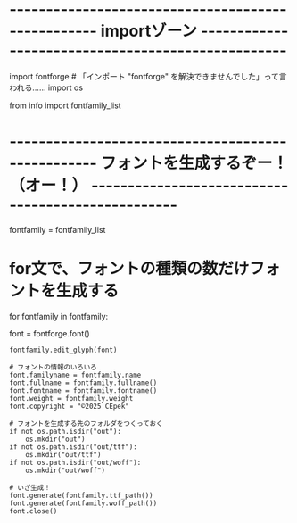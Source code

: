 # -------------------------------------------------- importゾーン --------------------------------------------------

import fontforge # 「インポート "fontforge" を解決できませんでした」って言われる……
import os

from info import fontfamily_list

# -------------------------------------------------- フォントを生成するぞー！（オー！） --------------------------------------------------

fontfamily = fontfamily_list

# for文で、フォントの種類の数だけフォントを生成する
for fontfamily in fontfamily:

  font = fontforge.font()

    fontfamily.edit_glyph(font)

    # フォントの情報のいろいろ
    font.familyname = fontfamily.name
    font.fullname = fontfamily.fullname()
    font.fontname = fontfamily.fontname()
    font.weight = fontfamily.weight
    font.copyright = "©2025 CEpek"

    # フォントを生成する先のフォルダをつくっておく
    if not os.path.isdir("out"):
        os.mkdir("out")
    if not os.path.isdir("out/ttf"):
        os.mkdir("out/ttf")
    if not os.path.isdir("out/woff"):
        os.mkdir("out/woff")

    # いざ生成！
    font.generate(fontfamily.ttf_path())
    font.generate(fontfamily.woff_path())
    font.close()
